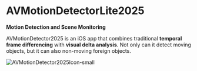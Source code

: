 # AVMotionDetectorLite2025

**Motion Detection and Scene Monitoring**

AVMotionDetector2025 is an iOS app that combines traditional **temporal frame differencing** with **visual delta analysis**. Not only can it detect moving objects, but it can also non-moving foreign objects.

![AVMotionDetector2025Icon-small](https://github.com/user-attachments/assets/9286dfda-bf43-43a3-aa11-f29c1f5bf9bc)
